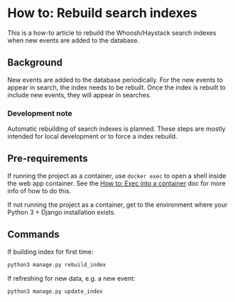 How to: Rebuild search indexes
==============================

This is a how-to article to rebuild the Whoosh/Haystack search indexes when new events are added to the database.


## Background

New events are added to the database periodically.
For the new events to appear in search, the index needs to be rebuilt.
Once the index is rebuilt to include new events, they will appear in searches.

### Development note

Automatic rebuilding of search indexes is planned.
These steps are mostly intended for local development or to force a index rebuild.


## Pre-requirements

If running the project as a container, use `docker exec` to open a shell inside the web app container.
See the [How to: Exec into a container](/howto/exec-container) doc for more info of how to do this.

If not running the project as a container, get to the environment where your Python 3 + Django installation exists.


## Commands

If building index for first time:

```sh
python3 manage.py rebuild_index
```

If refreshing for new data, e.g. a new event:

```sh
python3 manage.py update_index
```
